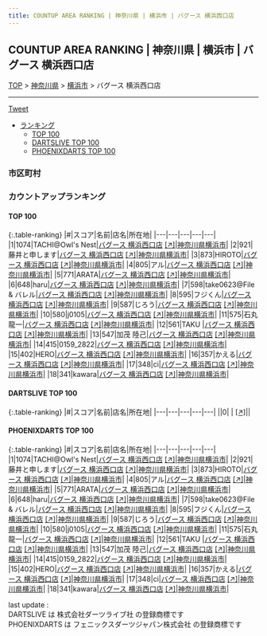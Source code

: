```yaml
---
title: COUNTUP AREA RANKING | 神奈川県 | 横浜市 | バグース 横浜西口店
---
```

## COUNTUP AREA RANKING | 神奈川県 | 横浜市 | バグース 横浜西口店

[TOP](/darts/rank/) > [神奈川県](/darts/rank/神奈川県/) > [横浜市](/darts/rank/神奈川県/横浜市/) > バグース 横浜西口店

___

<a href="https://twitter.com/share?ref_src=twsrc%5Etfw" data-text="COUNTUP AREA RANKING | 神奈川県横浜市バグース 横浜西口店" class="twitter-share-button" data-hashtags="DARTSLIVE,PHOENIXDARTS,darts,ダーツ" data-show-count="false">Tweet</a>

* [ランキング](#カウントアップランキング)
    * [TOP 100](#top-100)
    * [DARTSLIVE TOP 100](#dartslive-top-100)
    * [PHOENIXDARTS TOP 100](#phoenixdarts-top-100)

### 市区町村

<ul>

</ul>

### カウントアップランキング

#### TOP 100



{:.table-ranking}
|#|スコア|名前|店名|所在地|
|---|---|---|---|---|
|1|1074|<span class="rank-name-pd">TACHI@Owl&#x27;s Nest</span>|<a href="/darts/rank/shops/95385.html">バグース 横浜西口店</a> <a href="https://vs.phoenixdarts.com/jp/shop/shopDetailInfo/s_95385?s_seq=95385">[↗]</a>|<a href="/darts/rank/神奈川県/横浜市">神奈川県横浜市</a>|
|2|921|<span class="rank-name-pd">藤井と申します</span>|<a href="/darts/rank/shops/95385.html">バグース 横浜西口店</a> <a href="https://vs.phoenixdarts.com/jp/shop/shopDetailInfo/s_95385?s_seq=95385">[↗]</a>|<a href="/darts/rank/神奈川県/横浜市">神奈川県横浜市</a>|
|3|873|<span class="rank-name-pd">HIROTO</span>|<a href="/darts/rank/shops/95385.html">バグース 横浜西口店</a> <a href="https://vs.phoenixdarts.com/jp/shop/shopDetailInfo/s_95385?s_seq=95385">[↗]</a>|<a href="/darts/rank/神奈川県/横浜市">神奈川県横浜市</a>|
|4|805|<span class="rank-name-pd">アル</span>|<a href="/darts/rank/shops/95385.html">バグース 横浜西口店</a> <a href="https://vs.phoenixdarts.com/jp/shop/shopDetailInfo/s_95385?s_seq=95385">[↗]</a>|<a href="/darts/rank/神奈川県/横浜市">神奈川県横浜市</a>|
|5|771|<span class="rank-name-pd">ARATA</span>|<a href="/darts/rank/shops/95385.html">バグース 横浜西口店</a> <a href="https://vs.phoenixdarts.com/jp/shop/shopDetailInfo/s_95385?s_seq=95385">[↗]</a>|<a href="/darts/rank/神奈川県/横浜市">神奈川県横浜市</a>|
|6|648|<span class="rank-name-pd">haru</span>|<a href="/darts/rank/shops/95385.html">バグース 横浜西口店</a> <a href="https://vs.phoenixdarts.com/jp/shop/shopDetailInfo/s_95385?s_seq=95385">[↗]</a>|<a href="/darts/rank/神奈川県/横浜市">神奈川県横浜市</a>|
|7|598|<span class="rank-name-pd">take0623@File &amp; バレル</span>|<a href="/darts/rank/shops/95385.html">バグース 横浜西口店</a> <a href="https://vs.phoenixdarts.com/jp/shop/shopDetailInfo/s_95385?s_seq=95385">[↗]</a>|<a href="/darts/rank/神奈川県/横浜市">神奈川県横浜市</a>|
|8|595|<span class="rank-name-pd">フジくん</span>|<a href="/darts/rank/shops/95385.html">バグース 横浜西口店</a> <a href="https://vs.phoenixdarts.com/jp/shop/shopDetailInfo/s_95385?s_seq=95385">[↗]</a>|<a href="/darts/rank/神奈川県/横浜市">神奈川県横浜市</a>|
|9|587|<span class="rank-name-pd">じろう</span>|<a href="/darts/rank/shops/95385.html">バグース 横浜西口店</a> <a href="https://vs.phoenixdarts.com/jp/shop/shopDetailInfo/s_95385?s_seq=95385">[↗]</a>|<a href="/darts/rank/神奈川県/横浜市">神奈川県横浜市</a>|
|10|580|<span class="rank-name-pd">j0105</span>|<a href="/darts/rank/shops/95385.html">バグース 横浜西口店</a> <a href="https://vs.phoenixdarts.com/jp/shop/shopDetailInfo/s_95385?s_seq=95385">[↗]</a>|<a href="/darts/rank/神奈川県/横浜市">神奈川県横浜市</a>|
|11|575|<span class="rank-name-pd">石丸龍一</span>|<a href="/darts/rank/shops/95385.html">バグース 横浜西口店</a> <a href="https://vs.phoenixdarts.com/jp/shop/shopDetailInfo/s_95385?s_seq=95385">[↗]</a>|<a href="/darts/rank/神奈川県/横浜市">神奈川県横浜市</a>|
|12|561|<span class="rank-name-pd">TAKU </span>|<a href="/darts/rank/shops/95385.html">バグース 横浜西口店</a> <a href="https://vs.phoenixdarts.com/jp/shop/shopDetailInfo/s_95385?s_seq=95385">[↗]</a>|<a href="/darts/rank/神奈川県/横浜市">神奈川県横浜市</a>|
|13|547|<span class="rank-name-pd">加茂 陸己</span>|<a href="/darts/rank/shops/95385.html">バグース 横浜西口店</a> <a href="https://vs.phoenixdarts.com/jp/shop/shopDetailInfo/s_95385?s_seq=95385">[↗]</a>|<a href="/darts/rank/神奈川県/横浜市">神奈川県横浜市</a>|
|14|415|<span class="rank-name-pd">0159_2822</span>|<a href="/darts/rank/shops/95385.html">バグース 横浜西口店</a> <a href="https://vs.phoenixdarts.com/jp/shop/shopDetailInfo/s_95385?s_seq=95385">[↗]</a>|<a href="/darts/rank/神奈川県/横浜市">神奈川県横浜市</a>|
|15|402|<span class="rank-name-pd">HERO</span>|<a href="/darts/rank/shops/95385.html">バグース 横浜西口店</a> <a href="https://vs.phoenixdarts.com/jp/shop/shopDetailInfo/s_95385?s_seq=95385">[↗]</a>|<a href="/darts/rank/神奈川県/横浜市">神奈川県横浜市</a>|
|16|357|<span class="rank-name-pd">かえる</span>|<a href="/darts/rank/shops/95385.html">バグース 横浜西口店</a> <a href="https://vs.phoenixdarts.com/jp/shop/shopDetailInfo/s_95385?s_seq=95385">[↗]</a>|<a href="/darts/rank/神奈川県/横浜市">神奈川県横浜市</a>|
|17|348|<span class="rank-name-pd">ci</span>|<a href="/darts/rank/shops/95385.html">バグース 横浜西口店</a> <a href="https://vs.phoenixdarts.com/jp/shop/shopDetailInfo/s_95385?s_seq=95385">[↗]</a>|<a href="/darts/rank/神奈川県/横浜市">神奈川県横浜市</a>|
|18|341|<span class="rank-name-pd">kawara</span>|<a href="/darts/rank/shops/95385.html">バグース 横浜西口店</a> <a href="https://vs.phoenixdarts.com/jp/shop/shopDetailInfo/s_95385?s_seq=95385">[↗]</a>|<a href="/darts/rank/神奈川県/横浜市">神奈川県横浜市</a>|


#### DARTSLIVE TOP 100



{:.table-ranking}
|#|スコア|名前|店名|所在地|
|---|---|---|---|---|
||0|<span class="rank-name-dl"> </span>|<a href="/darts/rank/shops/.html"></a> <a href="">[↗]</a>|<a href="/darts/rank//"></a>|


#### PHOENIXDARTS TOP 100



{:.table-ranking}
|#|スコア|名前|店名|所在地|
|---|---|---|---|---|
|1|1074|<span class="rank-name-pd">TACHI@Owl&#x27;s Nest</span>|<a href="/darts/rank/shops/95385.html">バグース 横浜西口店</a> <a href="https://vs.phoenixdarts.com/jp/shop/shopDetailInfo/s_95385?s_seq=95385">[↗]</a>|<a href="/darts/rank/神奈川県/横浜市">神奈川県横浜市</a>|
|2|921|<span class="rank-name-pd">藤井と申します</span>|<a href="/darts/rank/shops/95385.html">バグース 横浜西口店</a> <a href="https://vs.phoenixdarts.com/jp/shop/shopDetailInfo/s_95385?s_seq=95385">[↗]</a>|<a href="/darts/rank/神奈川県/横浜市">神奈川県横浜市</a>|
|3|873|<span class="rank-name-pd">HIROTO</span>|<a href="/darts/rank/shops/95385.html">バグース 横浜西口店</a> <a href="https://vs.phoenixdarts.com/jp/shop/shopDetailInfo/s_95385?s_seq=95385">[↗]</a>|<a href="/darts/rank/神奈川県/横浜市">神奈川県横浜市</a>|
|4|805|<span class="rank-name-pd">アル</span>|<a href="/darts/rank/shops/95385.html">バグース 横浜西口店</a> <a href="https://vs.phoenixdarts.com/jp/shop/shopDetailInfo/s_95385?s_seq=95385">[↗]</a>|<a href="/darts/rank/神奈川県/横浜市">神奈川県横浜市</a>|
|5|771|<span class="rank-name-pd">ARATA</span>|<a href="/darts/rank/shops/95385.html">バグース 横浜西口店</a> <a href="https://vs.phoenixdarts.com/jp/shop/shopDetailInfo/s_95385?s_seq=95385">[↗]</a>|<a href="/darts/rank/神奈川県/横浜市">神奈川県横浜市</a>|
|6|648|<span class="rank-name-pd">haru</span>|<a href="/darts/rank/shops/95385.html">バグース 横浜西口店</a> <a href="https://vs.phoenixdarts.com/jp/shop/shopDetailInfo/s_95385?s_seq=95385">[↗]</a>|<a href="/darts/rank/神奈川県/横浜市">神奈川県横浜市</a>|
|7|598|<span class="rank-name-pd">take0623@File &amp; バレル</span>|<a href="/darts/rank/shops/95385.html">バグース 横浜西口店</a> <a href="https://vs.phoenixdarts.com/jp/shop/shopDetailInfo/s_95385?s_seq=95385">[↗]</a>|<a href="/darts/rank/神奈川県/横浜市">神奈川県横浜市</a>|
|8|595|<span class="rank-name-pd">フジくん</span>|<a href="/darts/rank/shops/95385.html">バグース 横浜西口店</a> <a href="https://vs.phoenixdarts.com/jp/shop/shopDetailInfo/s_95385?s_seq=95385">[↗]</a>|<a href="/darts/rank/神奈川県/横浜市">神奈川県横浜市</a>|
|9|587|<span class="rank-name-pd">じろう</span>|<a href="/darts/rank/shops/95385.html">バグース 横浜西口店</a> <a href="https://vs.phoenixdarts.com/jp/shop/shopDetailInfo/s_95385?s_seq=95385">[↗]</a>|<a href="/darts/rank/神奈川県/横浜市">神奈川県横浜市</a>|
|10|580|<span class="rank-name-pd">j0105</span>|<a href="/darts/rank/shops/95385.html">バグース 横浜西口店</a> <a href="https://vs.phoenixdarts.com/jp/shop/shopDetailInfo/s_95385?s_seq=95385">[↗]</a>|<a href="/darts/rank/神奈川県/横浜市">神奈川県横浜市</a>|
|11|575|<span class="rank-name-pd">石丸龍一</span>|<a href="/darts/rank/shops/95385.html">バグース 横浜西口店</a> <a href="https://vs.phoenixdarts.com/jp/shop/shopDetailInfo/s_95385?s_seq=95385">[↗]</a>|<a href="/darts/rank/神奈川県/横浜市">神奈川県横浜市</a>|
|12|561|<span class="rank-name-pd">TAKU </span>|<a href="/darts/rank/shops/95385.html">バグース 横浜西口店</a> <a href="https://vs.phoenixdarts.com/jp/shop/shopDetailInfo/s_95385?s_seq=95385">[↗]</a>|<a href="/darts/rank/神奈川県/横浜市">神奈川県横浜市</a>|
|13|547|<span class="rank-name-pd">加茂 陸己</span>|<a href="/darts/rank/shops/95385.html">バグース 横浜西口店</a> <a href="https://vs.phoenixdarts.com/jp/shop/shopDetailInfo/s_95385?s_seq=95385">[↗]</a>|<a href="/darts/rank/神奈川県/横浜市">神奈川県横浜市</a>|
|14|415|<span class="rank-name-pd">0159_2822</span>|<a href="/darts/rank/shops/95385.html">バグース 横浜西口店</a> <a href="https://vs.phoenixdarts.com/jp/shop/shopDetailInfo/s_95385?s_seq=95385">[↗]</a>|<a href="/darts/rank/神奈川県/横浜市">神奈川県横浜市</a>|
|15|402|<span class="rank-name-pd">HERO</span>|<a href="/darts/rank/shops/95385.html">バグース 横浜西口店</a> <a href="https://vs.phoenixdarts.com/jp/shop/shopDetailInfo/s_95385?s_seq=95385">[↗]</a>|<a href="/darts/rank/神奈川県/横浜市">神奈川県横浜市</a>|
|16|357|<span class="rank-name-pd">かえる</span>|<a href="/darts/rank/shops/95385.html">バグース 横浜西口店</a> <a href="https://vs.phoenixdarts.com/jp/shop/shopDetailInfo/s_95385?s_seq=95385">[↗]</a>|<a href="/darts/rank/神奈川県/横浜市">神奈川県横浜市</a>|
|17|348|<span class="rank-name-pd">ci</span>|<a href="/darts/rank/shops/95385.html">バグース 横浜西口店</a> <a href="https://vs.phoenixdarts.com/jp/shop/shopDetailInfo/s_95385?s_seq=95385">[↗]</a>|<a href="/darts/rank/神奈川県/横浜市">神奈川県横浜市</a>|
|18|341|<span class="rank-name-pd">kawara</span>|<a href="/darts/rank/shops/95385.html">バグース 横浜西口店</a> <a href="https://vs.phoenixdarts.com/jp/shop/shopDetailInfo/s_95385?s_seq=95385">[↗]</a>|<a href="/darts/rank/神奈川県/横浜市">神奈川県横浜市</a>|


<div class="footer border-top border-gray-light mt-5 pt-3 text-right text-gray">
    last update : <span style="font-weight: italic" id="foot_last_modified"></span><br />
    DARTSLIVE は 株式会社ダーツライブ社 の登録商標です<br />
    PHOENIXDARTS は フェニックスダーツジャパン株式会社 の登録商標です<br />
</div>

<script src="https://cdnjs.cloudflare.com/ajax/libs/jquery.tablesorter/2.31.3/js/jquery.tablesorter.min.js" integrity="sha512-qzgd5cYSZcosqpzpn7zF2ZId8f/8CHmFKZ8j7mU4OUXTNRd5g+ZHBPsgKEwoqxCtdQvExE5LprwwPAgoicguNg==" crossorigin="anonymous" referrerpolicy="no-referrer"></script>
<link rel="stylesheet" href="https://cdnjs.cloudflare.com/ajax/libs/jquery.tablesorter/2.31.3/css/theme.default.min.css" integrity="sha512-wghhOJkjQX0Lh3NSWvNKeZ0ZpNn+SPVXX1Qyc9OCaogADktxrBiBdKGDoqVUOyhStvMBmJQ8ZdMHiR3wuEq8+w==" crossorigin="anonymous" referrerpolicy="no-referrer" />
<script>
$(function() {
    $(".table-ranking").tablesorter({sortList:[[0, 0]]});
    $("#foot_last_modified").text(formatDate(new Date(document.lastModified), 'yyyy-MM-dd HH:mm:ss'));
});
</script>

<script async src="https://platform.twitter.com/widgets.js" charset="utf-8"></script>